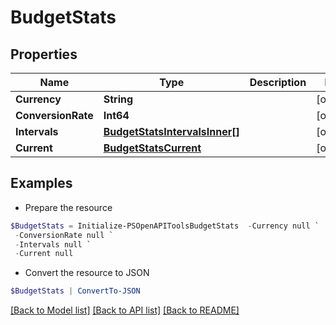 # BudgetStats
## Properties

Name | Type | Description | Notes
------------ | ------------- | ------------- | -------------
**Currency** | **String** |  | [optional] 
**ConversionRate** | **Int64** |  | [optional] 
**Intervals** | [**BudgetStatsIntervalsInner[]**](BudgetStatsIntervalsInner.md) |  | [optional] 
**Current** | [**BudgetStatsCurrent**](BudgetStatsCurrent.md) |  | [optional] 

## Examples

- Prepare the resource
```powershell
$BudgetStats = Initialize-PSOpenAPIToolsBudgetStats  -Currency null `
 -ConversionRate null `
 -Intervals null `
 -Current null
```

- Convert the resource to JSON
```powershell
$BudgetStats | ConvertTo-JSON
```

[[Back to Model list]](../README.md#documentation-for-models) [[Back to API list]](../README.md#documentation-for-api-endpoints) [[Back to README]](../README.md)

